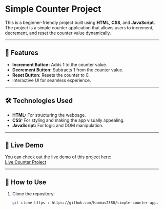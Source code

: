 # Simple Counter Project  

This is a beginner-friendly project built using **HTML**, **CSS**, and **JavaScript**. The project is a simple counter application that allows users to increment, decrement, and reset the counter value dynamically.

---

## 🚀 Features  

- **Increment Button:** Adds 1 to the counter value.  
- **Decrement Button:** Subtracts 1 from the counter value.  
- **Reset Button:** Resets the counter to 0.  
- Interactive UI for seamless experience.  

---

## 🛠️ Technologies Used  

- **HTML:** For structuring the webpage.  
- **CSS:** For styling and making the app visually appealing.  
- **JavaScript:** For logic and DOM manipulation.  

---



## 🔗 Live Demo  

You can check out the live demo of this project here:  
[Live Counter Project](https://increment-dcrement-project.netlify.app/)  

---

## 📂 How to Use  

1. Clone the repository:  
   ```bash
   git clone https : https://github.com/Hammas2580/simple-counter-app.git
